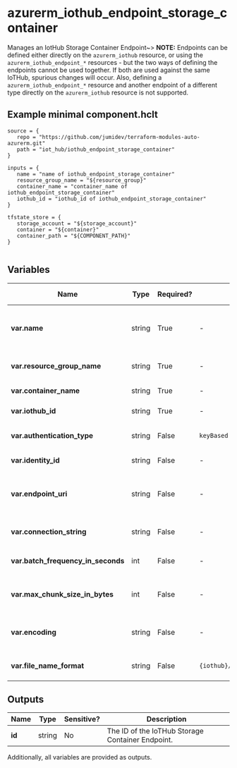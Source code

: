 # azurerm_iothub_endpoint_storage_container

Manages an IotHub Storage Container Endpoint~> **NOTE:** Endpoints can be defined either directly on the `azurerm_iothub` resource, or using the `azurerm_iothub_endpoint_*` resources - but the two ways of defining the endpoints cannot be used together. If both are used against the same IoTHub, spurious changes will occur. Also, defining a `azurerm_iothub_endpoint_*` resource and another endpoint of a different type directly on the `azurerm_iothub` resource is not supported.

## Example minimal component.hclt

```hcl
source = {
   repo = "https://github.com/jumidev/terraform-modules-auto-azurerm.git" 
   path = "iot_hub/iothub_endpoint_storage_container" 
}

inputs = {
   name = "name of iothub_endpoint_storage_container" 
   resource_group_name = "${resource_group}" 
   container_name = "container_name of iothub_endpoint_storage_container" 
   iothub_id = "iothub_id of iothub_endpoint_storage_container" 
}

tfstate_store = {
   storage_account = "${storage_account}" 
   container = "${container}" 
   container_path = "${COMPONENT_PATH}" 
}


```

## Variables

| Name | Type | Required? |  Default  |  possible values |  Description |
| ---- | ---- | --------- |  ----------- | ----------- | ----------- |
| **var.name** | string | True | -  |  -  |  The name of the endpoint. The name must be unique across endpoint types. The following names are reserved: `events`, `operationsMonitoringEvents`, `fileNotifications` and `$default`. Changing this forces a new resource to be created. | 
| **var.resource_group_name** | string | True | -  |  -  |  The name of the resource group under which the Storage Container has been created. Changing this forces a new resource to be created. | 
| **var.container_name** | string | True | -  |  -  |  The name of storage container in the storage account. | 
| **var.iothub_id** | string | True | -  |  -  |  The IoTHub ID for the endpoint. Changing this forces a new resource to be created. | 
| **var.authentication_type** | string | False | `keyBased`  |  `keyBased`, `identityBased`  |  Type used to authenticate against the storage endpoint. Possible values are `keyBased` and `identityBased`. Defaults to `keyBased`. | 
| **var.identity_id** | string | False | -  |  -  |  ID of the User Managed Identity used to authenticate against the storage endpoint. | 
| **var.endpoint_uri** | string | False | -  |  -  |  URI of the Storage Container endpoint. This corresponds to the `primary_blob_endpoint` of the parent storage account. This attribute can only be specified and is mandatory when `authentication_type` is `identityBased`. | 
| **var.connection_string** | string | False | -  |  -  |  The connection string for the endpoint. This attribute can only be specified and is mandatory when `authentication_type` is `keyBased`. | 
| **var.batch_frequency_in_seconds** | int | False | -  |  -  |  Time interval at which blobs are written to storage. Value should be between 60 and 720 seconds. Default value is 300 seconds. | 
| **var.max_chunk_size_in_bytes** | int | False | -  |  -  |  Maximum number of bytes for each blob written to storage. Value should be between 10485760(10MB) and 524288000(500MB). Default value is 314572800(300MB). | 
| **var.encoding** | string | False | -  |  -  |  Encoding that is used to serialize messages to blobs. Supported values are `Avro`, `AvroDeflate` and `JSON`. Default value is `Avro`. Changing this forces a new resource to be created. | 
| **var.file_name_format** | string | False | `{iothub}/{partition}/{YYYY}/{MM}/{DD}/{HH}/{mm}`  |  -  |  File name format for the blob. All parameters are mandatory but can be reordered. Defaults to `{iothub}/{partition}/{YYYY}/{MM}/{DD}/{HH}/{mm}`. | 



## Outputs

| Name | Type | Sensitive? | Description |
| ---- | ---- | --------- | --------- |
| **id** | string | No  | The ID of the IoTHub Storage Container Endpoint. | 

Additionally, all variables are provided as outputs.
